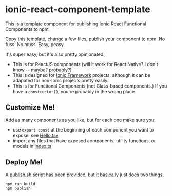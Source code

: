 # ionic-react-component-template

This is a template component for publishing Ionic React Functional Components to npm.

Copy this template, change a few files, publish your component to npm.  No fuss.  No muss.  Easy, peasy.

It's super easy, but it's also pretty opinionated:

- This is for ReactJS components (will it work for React Native?  I don't know -- maybe? probably?)
- This is designed for [Ionic Framework](https://ionicframework.com) projects, although it can be adapated for non-Ionic projects pretty easily.
- This is for Functional Components (not Class-based components.)  If you have a `constructor()`, you're probably in the wrong place.

## Customize Me!
Add as many components as you like, but for each one make sure you:

- use `export const` at the beginning of each component you want to expose: see [Hello.tsx](./src/Hello.tsx)
- import any files that have exposed components, utility functions, or models in [index.ts](./src/index.ts)

## Deploy Me!
A [publish.sh](./publish.sh) script has been provided, but it basically just does two things:
```sh
npm run build
npm publish
```
